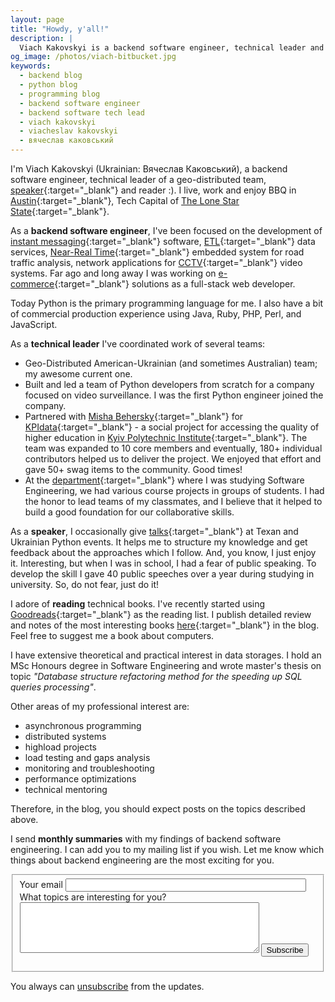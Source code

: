 ```yaml
---
layout: page
title: "Howdy, y'all!"
description: |
  Viach Kakovskyi is a backend software engineer, technical leader and speaker.
og_image: /photos/viach-bitbucket.jpg
keywords:
  - backend blog
  - python blog
  - programming blog
  - backend software engineer
  - backend software tech lead
  - viach kakovskyi
  - viacheslav kakovskyi
  - вячеслав каковський
---
```


<amp-img
    media="(min-width: 600px)"
    src="{{ site.cdn.http }}/photos/viach-bitbucket.jpg"
    alt="viach-bitbucket"
    class="image-right"
    width="480"
    height="600"
    layout="responsive">
</amp-img>

I'm Viach Kakovskyi (Ukrainian: Вячеслав Каковський), a backend software engineer, technical leader of a geo-distributed team, [speaker](/talks){:target="_blank"} and reader :). I live, work and enjoy BBQ in [Austin](https://en.wikipedia.org/wiki/Austin,_Texas){:target="_blank"}, Tech Capital of [The Lone Star State](https://en.wikipedia.org/wiki/Texas){:target="_blank"}.

As a **backend software engineer**, I've been focused on the development of [instant messaging](https://en.wikipedia.org/wiki/Instant_messaging){:target="_blank"} software, [ETL](https://en.wikipedia.org/wiki/Extract,_transform,_load){:target="_blank"} data services, [Near-Real Time](https://en.wikipedia.org/wiki/Real-time_computing#Near_real-time){:target="_blank"} embedded system for road traffic analysis, network applications for [CCTV](https://en.wikipedia.org/wiki/Closed-circuit_television){:target="_blank"} video systems. Far ago and long away I was working on [e-commerce](https://en.wikipedia.org/wiki/E-commerce){:target="_blank"} solutions as a full-stack web developer.

Today Python is the primary programming language for me. I also have a bit of commercial production experience using Java, Ruby, PHP, Perl, and JavaScript.


<amp-img
    media="(max-width: 599px)"
    src="{{ site.cdn.http }}/photos/bitbucket-w.png"
    width="1080"
    height="789"
    layout="responsive">
</amp-img>

As a **technical leader** I've coordinated work of several teams:
- Geo-Distributed American-Ukrainian (and sometimes Australian) team; my awesome current one.
- Built and led a team of Python developers from scratch for a company focused on video surveillance. I was the first Python engineer joined the company.
- Partnered with [Misha Behersky](http://bmwlog.pp.ua/){:target="_blank"} for [KPIdata](http://results2016.kpidata.org){:target="_blank"} - a social project for accessing the quality of higher education in [Kyiv Polytechnic Institute](https://en.wikipedia.org/wiki/Igor_Sikorsky_Kyiv_Polytechnic_Institute){:target="_blank"}. The team was expanded to 10 core members and eventually, 180+ individual contributors helped us to deliver the project. We enjoyed that effort and gave 50+ swag items to the community. Good times!
- At the [department](http://pzks.fpm.kpi.ua/){:target="_blank"} where I was studying Software Engineering, we had various course projects in groups of students. I had the honor to lead teams of my classmates, and I believe that it helped to build a good foundation for our collaborative skills.

As a **speaker**, I occasionally give [talks](/talks){:target="_blank"} at Texan and Ukrainian Python events. It helps me to structure my knowledge and get feedback about the approaches which I follow. And, you know, I just enjoy it. Interesting, but when I was in school, I had a fear of public speaking. To develop the skill I gave 40 public speeches over a year during studying in university. So, do not fear, just do it!

I adore of **reading** technical books. I've recently started using [Goodreads](https://www.goodreads.com/user/show/59728448-viach-kakovskyi){:target="_blank"} as the reading list. I publish detailed review and notes of the most interesting books [here](/tag/#books){:target="_blank"} in the blog. Feel free to suggest me a book about computers.

I have extensive theoretical and practical interest in data storages. I hold an MSc Honours degree in Software Engineering and wrote master's thesis on topic *"Database structure refactoring method for the speeding up SQL queries processing"*.

Other areas of my professional interest are:
- asynchronous programming
- distributed systems
- highload projects
- load testing and gaps analysis
- monitoring and troubleshooting
- performance optimizations
- technical mentoring

Therefore, in the blog, you should expect posts on the topics described above.


I send **monthly summaries** with my findings of backend software engineering. I can add you to my mailing list if you wish. Let me know which things about backend engineering are the most exciting for you.

<fieldset id="subscribe">
  <form method="POST" action="http://formspree.io/viach.kakovskyi@gmail.com">
    <label for="email">
      Your email
    </label>
    <input type="email" name="email" size="45" maxlength="255" required="required">
    <label for="preferences">
      What topics are interesting for you?
    </label>
    <textarea name="message" cols="45" rows="5" required="required"></textarea>
    <input type="hidden" name="_next" value="/thanks" />
    <input type="hidden" name="_subject" value="Hey, All You Need Is Backend!" />
    <input type="text" name="_gotcha" style="display:none" />
    <button type="submit">Subscribe</button>
  </form>
</fieldset>

You always can [unsubscribe](/unsubscribe) from the updates.
